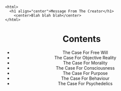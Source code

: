 ```
<html>
  <h1 align="center">Message From The Creator</h1>
    <center>Blah blah blah</center> 
</html>
```

<html>
  <h1 align="center">Contents</h1>
  <ul align="center">
    <li align="center">The Case For Free Will</li>
    <li align="center">The Case For Objective Reality</li>
    <li align="center">The Case For Morality</li>
    <li align="center">The Case For Consciousness</li>
    <li align="center">The Case For Purpose</li>
    <li align="center">The Case For Behaviour</li>
    <li align="center">The Case For Psychedelics</li>
  </ul>
 </html>

<html>
  <body>
    <script src="/__/firebase/7.6.1/firebase-app.js"></script>
    <script src="/__/firebase/7.6.1/firebase-analytics.js"></script>
    <script src="/__/firebase/init.js"></script>
  </body>
</html>



